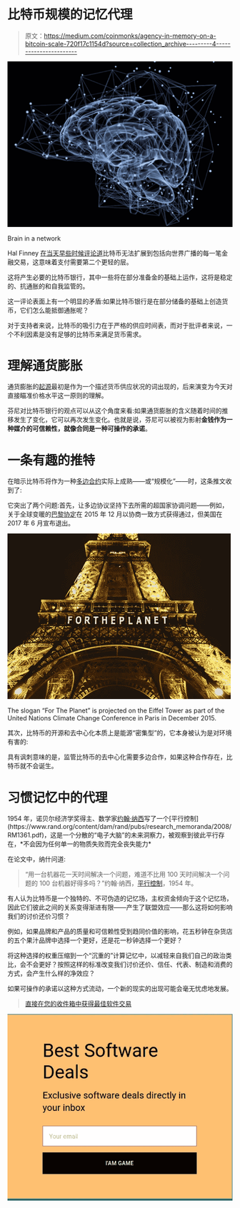 # 比特币规模的记忆代理

> 原文：<https://medium.com/coinmonks/agency-in-memory-on-a-bitcoin-scale-720f17c1154d?source=collection_archive---------4----------------------->

![](img/ddb5a4bae32f0e485dc738bac1b0db3f.png)

Brain in a network

Hal Finney [在当天早些时候评论道](https://bitcointalk.org/index.php?topic=2500.msg34211#msg34211)比特币无法扩展到包括向世界广播的每一笔金融交易，这意味着支付需要第二个更轻的层。

这将产生必要的比特币银行，其中一些将在部分准备金的基础上运作，这将是稳定的、抗通胀的和自我监管的。

这一评论表面上有一个明显的矛盾:如果比特币银行是在部分储备的基础上创造货币，它们怎么能抵御通胀呢？

对于支持者来说，比特币的吸引力在于严格的供应时间表，而对于批评者来说，一个不利因素是没有足够的比特币来满足货币需求。

# 理解通货膨胀

通货膨胀的[起源](https://www.clevelandfed.org/newsroom-and-events/publications/economic-commentary/economic-commentary-archives/1997-economic-commentaries/ec-19971015-on-the-origin-and-evolution-of-the-word-inflation.aspx?hootPostID=f236d95091b9f16e2ba9cd56a2841ea7)最初是作为一个描述货币供应状况的词出现的，后来演变为今天对直接瞄准价格水平这一原则的理解。

芬尼对比特币银行的观点可以从这个角度来看:如果通货膨胀的含义随着时间的推移发生了变化，它可以再次发生变化。也就是说，芬尼可以被视为影射**金钱作为一种媒介的可信赖性，就像合同是一种可操作的承诺**。

# 一条有趣的推特

在暗示比特币将作为一种[多边合约](/coinmonks/bitcoin-as-a-multilateral-contract-91ea371a183)实际上成熟——或“规模化”——时，这条推文收到了:

它突出了两个问题:首先，让多边协议坚持下去所需的超国家协调问题——例如，关于全球变暖的[巴黎协定](https://en.wikipedia.org/wiki/Paris_Agreement)在 2015 年 12 月以协商一致方式获得通过，但美国在 2017 年 6 月宣布退出。

![](img/342b6714816a1f6a194c7bd645a3c6ef.png)

The slogan “For The Planet” is projected on the Eiffel Tower as part of the United Nations Climate Change Conference in Paris in December 2015.

其次，比特币的开源和去中心化本质上是能源“密集型”的，它本身被认为是对环境有害的:

具有讽刺意味的是，监管比特币的去中心化需要多边合作，如果这种合作存在，比特币就不会诞生。

# 习惯记忆中的代理

1954 年，诺贝尔经济学奖得主、数学家[约翰·纳西](https://en.wikipedia.org/wiki/John_Forbes_Nash_Jr.)写了一个[平行控制](https://www.rand.org/content/dam/rand/pubs/research_memoranda/2008/RM1361.pdf)，这是一个分散的“电子大脑”的未来洞察力，被观察到彼此平行存在，*不会因为任何单一的物质失败而完全丧失能力*

在论文中，纳什问道:

> “用一台机器花一天时间解决一个问题，难道不比用 100 天时间解决一个问题的 100 台机器好得多吗？”约翰·纳西，[平行控制](https://www.rand.org/content/dam/rand/pubs/research_memoranda/2008/RM1361.pdf)，1954 年。

有人认为比特币是一个独特的、不可伪造的记忆场，主权资金倾向于这个记忆场，因此它们彼此之间的关系变得渐进有限——产生了联盟效应——那么这将如何影响我们的讨价还价习惯？

例如，如果品牌和产品的质量和可信赖性受到趋同价值的影响，花五秒钟在杂货店的五个果汁品牌中选择一个更好，还是花一秒钟选择一个更好？

将这种选择的权重压缩到一个“沉重的”计算记忆中，以减轻来自我们自己的政治类比，会不会更好？按照这样的标准改变我们讨价还价、信任、代表、制造和消费的方式，会产生什么样的净效应？

如果可操作的承诺以这种方式流动，一个新的现实的出现可能会毫无忧虑地发展。

> [直接在您的收件箱中获得最佳软件交易](https://coincodecap.com/?utm_source=coinmonks)

[![](img/7c0b3dfdcbfea594cc0ae7d4f9bf6fcb.png)](https://coincodecap.com/?utm_source=coinmonks)